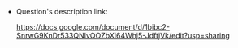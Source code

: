 + Question's description link:

    https://docs.google.com/document/d/1bibc2-SnrwG9KnDr533QNIvOOZbXi64Whj5-JdftjVk/edit?usp=sharing
